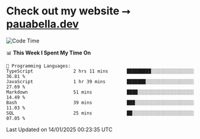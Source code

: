 # Check out my website ⭢ [pauabella.dev](https://pauabella.dev)

<!--START_SECTION:waka-->
![Code Time](http://img.shields.io/badge/Code%20Time-4%2C003%20hrs%2014%20mins-blue)

📊 **This Week I Spent My Time On** 

```text
💬 Programming Languages: 
TypeScript               2 hrs 11 mins       █████████░░░░░░░░░░░░░░░░   36.81 % 
JavaScript               1 hr 39 mins        ███████░░░░░░░░░░░░░░░░░░   27.69 % 
Markdown                 51 mins             ████░░░░░░░░░░░░░░░░░░░░░   14.49 % 
Bash                     39 mins             ███░░░░░░░░░░░░░░░░░░░░░░   11.03 % 
SQL                      25 mins             ██░░░░░░░░░░░░░░░░░░░░░░░   07.05 % 
```


 Last Updated on 14/01/2025 00:23:35 UTC
<!--END_SECTION:waka-->

